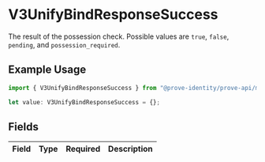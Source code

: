 # V3UnifyBindResponseSuccess

The result of the possession check.
Possible values are `true`, `false`, `pending`, and `possession_required`.

## Example Usage

```typescript
import { V3UnifyBindResponseSuccess } from "@prove-identity/prove-api/models/components";

let value: V3UnifyBindResponseSuccess = {};
```

## Fields

| Field       | Type        | Required    | Description |
| ----------- | ----------- | ----------- | ----------- |